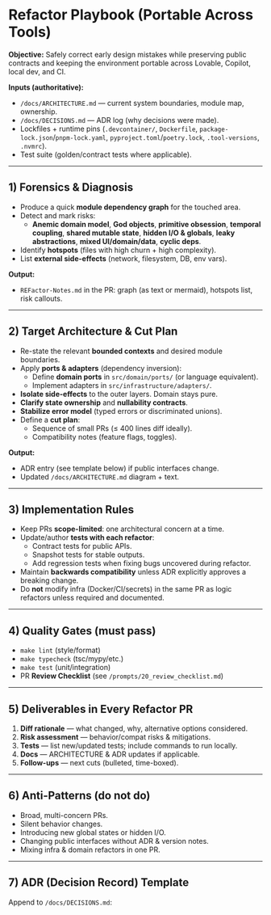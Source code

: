 # Refactor Playbook (Portable Across Tools)

**Objective:** Safely correct early design mistakes while preserving public contracts and keeping the environment portable across Lovable, Copilot, local dev, and CI.

**Inputs (authoritative):**
- `/docs/ARCHITECTURE.md` — current system boundaries, module map, ownership.
- `/docs/DECISIONS.md` — ADR log (why decisions were made).
- Lockfiles + runtime pins (`.devcontainer/`, `Dockerfile`, `package-lock.json`/`pnpm-lock.yaml`, `pyproject.toml`/`poetry.lock`, `.tool-versions`, `.nvmrc`).
- Test suite (golden/contract tests where applicable).

---

## 1) Forensics & Diagnosis
- Produce a quick **module dependency graph** for the touched area.
- Detect and mark risks:
  - **Anemic domain model**, **God objects**, **primitive obsession**, **temporal coupling**, **shared mutable state**, **hidden I/O & globals**, **leaky abstractions**, **mixed UI/domain/data**, **cyclic deps**.
- Identify **hotspots** (files with high churn + high complexity).
- List **external side-effects** (network, filesystem, DB, env vars).

**Output:**
- `REFactor-Notes.md` in the PR: graph (as text or mermaid), hotspots list, risk callouts.

---

## 2) Target Architecture & Cut Plan
- Re-state the relevant **bounded contexts** and desired module boundaries.
- Apply **ports & adapters** (dependency inversion):
  - Define **domain ports** in `src/domain/ports/` (or language equivalent).
  - Implement adapters in `src/infrastructure/adapters/`.
- **Isolate side-effects** to the outer layers. Domain stays pure.
- **Clarify state ownership** and **nullability contracts**.
- **Stabilize error model** (typed errors or discriminated unions).
- Define a **cut plan**:
  - Sequence of small PRs (≤ 400 lines diff ideally).
  - Compatibility notes (feature flags, toggles).

**Output:**
- ADR entry (see template below) if public interfaces change.
- Updated `/docs/ARCHITECTURE.md` diagram + text.

---

## 3) Implementation Rules
- Keep PRs **scope-limited**: one architectural concern at a time.
- Update/author **tests with each refactor**:
  - Contract tests for public APIs.
  - Snapshot tests for stable outputs.
  - Add regression tests when fixing bugs uncovered during refactor.
- Maintain **backwards compatibility** unless ADR explicitly approves a breaking change.
- Do **not** modify infra (Docker/CI/secrets) in the same PR as logic refactors unless required and documented.

---

## 4) Quality Gates (must pass)
- `make lint` (style/format)
- `make typecheck` (tsc/mypy/etc.)
- `make test` (unit/integration)
- PR **Review Checklist** (see `/prompts/20_review_checklist.md`)

---

## 5) Deliverables in Every Refactor PR
1. **Diff rationale** — what changed, why, alternative options considered.
2. **Risk assessment** — behavior/compat risks & mitigations.
3. **Tests** — list new/updated tests; include commands to run locally.
4. **Docs** — ARCHITECTURE & ADR updates if applicable.
5. **Follow-ups** — next cuts (bulleted, time-boxed).

---

## 6) Anti-Patterns (do not do)
- Broad, multi-concern PRs.
- Silent behavior changes.
- Introducing new global states or hidden I/O.
- Changing public interfaces without ADR & version notes.
- Mixing infra & domain refactors in one PR.

---

## 7) ADR (Decision Record) Template
Append to `/docs/DECISIONS.md`:
